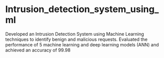 # Intrusion_detection_system_using_ml
Developed an Intrusion Detection System using Machine Learning techniques to identify benign and malicious requests. Evaluated the performance of 5 machine learning and deep learning models (ANN) and achieved an accuracy of 99.98
